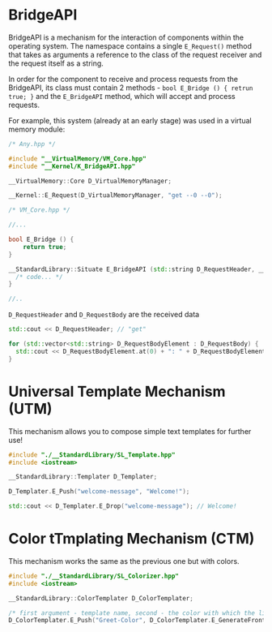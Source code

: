 # BridgeAPI

BridgeAPI is a mechanism for the interaction of components within the operating system. The namespace contains a single `E_Request()` method that takes as arguments a reference to the class of the request receiver and the request itself as a string.

In order for the component to receive and process requests from the BridgeAPI, its class must contain 2 methods - `bool E_Bridge () { retrun true; }` and the `E_BridgeAPI` method, which will accept and process requests.

For example, this system (already at an early stage) was used in a virtual memory module:

```cpp
/* Any.hpp */

#include "__VirtualMemory/VM_Core.hpp"
#include "__Kernel/K_BridgeAPI.hpp"

__VirtualMemory::Core D_VirtualMemoryManager;

__Kernel::E_Request(D_VirtualMemoryManager, "get --0 --0");
```

```cpp
/* VM_Core.hpp */

//...

bool E_Bridge () {
    return true;
}

__StandardLibrary::Situate E_BridgeAPI (std::string D_RequestHeader, __StandardLibrary::Composition D_RequestBody) {
  /* code... */
}

//..
```

`D_RequestHeader` and `D_RequestBody` are the received data

```cpp
std::cout << D_RequestHeader; // "get"

for (std::vector<std::string> D_RequestBodyElement : D_RequestBody) {
  std::cout << D_RequestBodyElement.at(0) + ": " + D_RequestBodyElement.at(1)) << std::endl; // "argument: 0 argument: 0"
}
```

# Universal Template Mechanism (UTM)

This mechanism allows you to compose simple text templates for further use!

```cpp
#include "./__StandardLibrary/SL_Template.hpp"
#include <iostream>

__StandardLibrary::Templater D_Templater;

D_Templater.E_Push("welcome-message", "Welcome!");

std::cout << D_Templater.E_Drop("welcome-message"); // Welcome!
```

# Color tTmplating Mechanism (CTM)

This mechanism works the same as the previous one but with colors.

```cpp
#include "./__StandardLibrary/SL_Colorizer.hpp"
#include <iostream>

__StandardLibrary::ColorTemplater D_ColorTemplater;

/* first argument - template name, second - the color with which the line will start, third - the color at which the line ends */
D_ColorTemplater.E_Push("Greet-Color", D_ColorTemplater.E_GenerateFront(255, 0, 0), D_ColorTemplater.E_GenerateFront(255, 255, 255));
```

